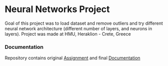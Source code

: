 # Neural Networks Project

Goal of this project was to load dataset and remove outliers and try different neural network architecture (different number of layers, and neurons in layers).
Project was made at HMU, Heraklion - Crete, Greece

### Documentation

Repository contains original [Assignment](https://github.com/Adam-Fabo/Neural-Nets-project/blob/main/Assignment.pdf) and final [Documentation](https://github.com/Adam-Fabo/Neural-Nets-project/blob/main/Documentation.pdf)
